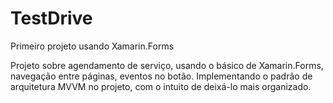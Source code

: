 # TestDrive
Primeiro projeto usando Xamarin.Forms

Projeto sobre agendamento de serviço, usando o básico de Xamarin.Forms, navegação entre páginas, eventos no botão.
Implementando o padrão de arquitetura MVVM no projeto, com o intuito de deixá-lo mais organizado.
